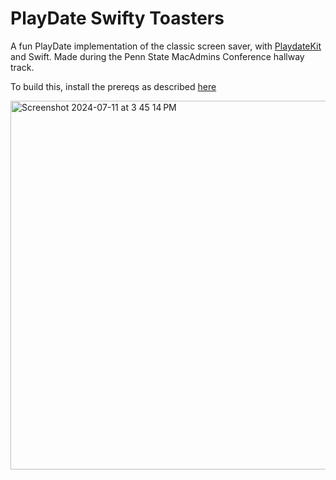 # PlayDate Swifty Toasters

A fun PlayDate implementation of the classic screen saver, with [PlaydateKit](https://github.com/finnvoor/PlaydateKit) and Swift. Made during the Penn State MacAdmins Conference hallway track.

To build this, install the prereqs as described [here](https://finnvoor.github.io/PlaydateKit/documentation/playdatekit/)

<img width="590" alt="Screenshot 2024-07-11 at 3 45 14 PM" src="https://github.com/user-attachments/assets/7f940a79-069e-4a87-a170-fac98946dd56">
